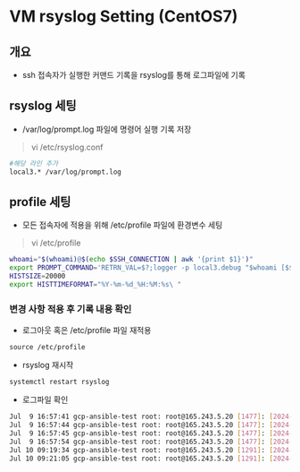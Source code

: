 # VM rsyslog Setting (CentOS7)

## 개요
- ssh 접속자가 실행한 커맨드 기록을 rsyslog를 통해 로그파일에 기록

## rsyslog 세팅 
- /var/log/prompt.log 파일에 명령어 실행 기록 저장

>vi /etc/rsyslog.conf
```sh
#해당 라인 추가
local3.* /var/log/prompt.log
```

## profile 세팅 
- 모든 접속자에 적용을 위해 /etc/profile 파일에 환경변수 세팅
> vi /etc/profile 
```sh
whoami="$(whoami)@$(echo $SSH_CONNECTION | awk '{print $1}')"
export PROMPT_COMMAND='RETRN_VAL=$?;logger -p local3.debug "$whoami [$$]: $(history 1 | sed "s/^[ ]*[0-9]\+[ ]*//") [$RETRN_VAL]"'
HISTSIZE=20000
export HISTTIMEFORMAT="%Y-%m-%d_%H:%M:%s\ "
```

### 변경 사항 적용 후 기록 내용 확인
- 로그아웃 혹은 /etc/profile 파일 재적용
```
source /etc/profile
```

- rsyslog 재시작
```
systemctl restart rsyslog 
```

- 로그파일 확인 
```sh
Jul  9 16:57:41 gcp-ansible-test root: root@165.243.5.20 [1477]: [2024-07-09_16:57:41]  source /etc/profile [0]
Jul  9 16:57:44 gcp-ansible-test root: root@165.243.5.20 [1477]: [2024-07-09_16:57:44]  systemctl restart rsyslog [0]
Jul  9 16:57:45 gcp-ansible-test root: root@165.243.5.20 [1477]: [2024-07-09_16:57:45]  ll [0]
Jul  9 16:57:54 gcp-ansible-test root: root@165.243.5.20 [1477]: [2024-07-09_16:57:54]  cat /etc/profile [0]
Jul 10 09:19:34 gcp-ansible-test root: root@165.243.5.20 [1291]: [2024-07-10_09:16:26]  vim /etc/profile [0]
Jul 10 09:21:05 gcp-ansible-test root: root@165.243.5.20 [1291]: [2024-07-10_09:19:41]  vim /etc/rsyslog.conf  [0]
```
